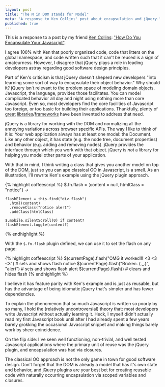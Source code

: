 ```yaml
---
layout: post
title: "The M in DOM stands for Model"
meta: "A response to Ken Collins' post about encapsulation and jQuery."
published: true
---
```


This is a response to a post by my friend [Ken
Collins](http://twitter.com/#!/metaskills): ["How Do You Encapsulate
Your
Javascript"](http://metaskills.net/2011/09/06/how-do-you-encapsulate-your-javascript/).

I agree 100% with Ken that poorly organized code, code that litters on the
global namespace, and code written such that it can't be reused is a sign of
amateurness.  However, I disagree that jQuery plays a role in leading developers
astray regarding good software design principles.

Part of Ken's criticism is that jQuery doesn't sheperd new developers "into
learning some sort of way to encapsulate their object behavior." Why should it?
jQuery isn't relevant to the problem space of modeling domain objects.
Javascript, the language, provides those facilitates.  You can model complicated
behavior all day and night using nothing more than core Javascript.  Even
so, most developers find the core facilities of Javascript too foreign, or too
basic for building their applications.  Thankfully, plenty of
[great](http://documentcloud.github.com/backbone/)
[libraries](http://batmanjs.org/)/[frameworks](http://knockoutjs.com/) have been
invented to address that need.

jQuery is a library for working with the DOM and normalizing all the annoying
variations across browser specific APIs.  The way I like to think of it is: Your
web application always has at least one model: the Document.  Like any other
object, it has state (e.g. the node tree, document properties) and behavior
(e.g. adding and removing nodes).  jQuery provides the interface through which
you work with that object.  jQuery is _not_ a library for helping you model other
parts of your application.

With that in mind, I think writing a class that gives you another model on top
of the DOM, just so you can ape classical OO in Javascript, is a smell.  As an
illustration, I'll rewrite Ken's example using the jQuery plugin approach.

{% highlight coffeescript %}
  $.fn.flash = (content = null, htmlClass = "notice") ->

    flashElement = this.find("div.flash")
      .html(content)
      .removeClass("notice alert")
      .addClass(htmlClass)

    $.mobile.silentScroll(0) if content?
    flashElement.toggle(content?)
{% endhighlight %}

With the `$.fn.flash` plugin defined, we can use it to set the flash on any page:

{% highlight coffeescript %}
  $(currentPage).flash("OMG it worked!!! <3 <3 <3") # sets and shows flash notice
  $(currentPage).flash("Broken. (._.)", "alert")    # sets and shows flash alert
  $(currentPage).flash()                            # clears and hides flash
{% endhighlight %}

I believe it has feature parity with Ken's example and is just as reusable, but
has the advantage of being idiomatic jQuery that's simpler and has fewer
dependencies.

To explain the phenomenon that so much Javascript is written so poorly by so
many, I hold the (relatively uncontroversial) theory that: most developers write
Javascript without actually learning it.  Heck, I myself didn't actually read my
first Javascript book until after I had already spent a few years barely
grokking the occasional Javascript snippet and making things barely work by
sheer coincidence.

On the flip side: I've seen well functioning, non-trivial, and well tested
Javascript applications where the primary unit of reuse was the jQuery plugin,
and encapsulation was had via closures.

The classical OO approach is not the only game in town for good software design.
Don't forget that the DOM is already a model that has it's own state and
behavior, and jQuery plugins are your best bet for creating reusable code with
naturally occurring encapsulation via scoped variables and closures.
